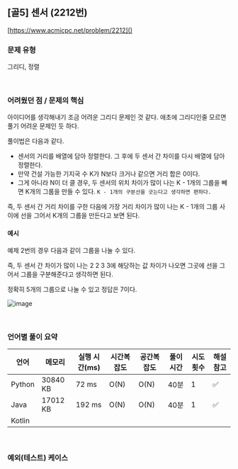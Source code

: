 ## [골5] 센서 (2212번)

[https://www.acmicpc.net/problem/2212]()

### 문제 유형

그리디, 정렬

<br>

### 어려웠던 점 / 문제의 핵심

아이디어를 생각해내기 조금 어려운 그리디 문제인 것 같다. 애초에 그리디인줄 모르면 풀기 어려운 문제인 듯 하다.

풀이법은 다음과 같다.

- 센서의 거리를 배열에 담아 정렬한다. 그 후에 두 센서 간 차이를 다시 배열에 담아 정렬한다.
- 만약 건설 가능한 기지국 수 K가 N보다 크거나 같으면 거리 합은 0이다.
- 그게 아니라 N이 더 클 경우, 두 센서의 위치 차이가 많이 나는 K - 1개의 그룹을 빼면 K개의 그룹을 만들 수 있다. `K - 1개의 구분선을 긋는다고 생각하면 편하다.`

즉, 두 센서 간 거리 차이를 구한 다음에 가장 거리 차이가 많이 나는 K - 1개의 그룹 사이에 선을 그어서 K개의 그룹을 만든다고 보면 된다.

#### 예시

예제 2번의 경우 다음과 같이 그룹을 나눌 수 있다.

즉, 두 센서 간 차이가 많이 나는 2 2 3 3에 해당하는 값 차이가 나오면 그곳에 선을 그어서 그룹을 구분해준다고 생각하면 된다.

정확히 5개의 그룹으로 나눌 수 있고 정답은 7이다.

![image](https://github.com/siwon-park/Problem_Solving/assets/93081720/d198268e-343d-4744-836e-cc6cb2809027)

<br>

### 언어별 풀이 요약

| 언어   | 메모리   | 실행 시간(ms) | 시간복잡도 | 공간복잡도 | 풀이 시간 | 시도 횟수 | 해설 참고          |
| ------ | -------- | ------------- | ---------- | ---------- | --------- | --------- | ------------------ |
| Python | 30840 KB | 72 ms         | O(N)       | O(N)       | 40분      | 1         | :white_check_mark: |
| Java   | 17012 KB | 192 ms        | O(N)       | O(N)       | 40분      | 1         | :white_check_mark: |
| Kotlin |          |               |            |            |           |           |                    |

<br>

### 예외(테스트) 케이스

```
```

